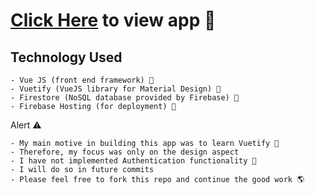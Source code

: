 # [Click Here](https://vuetify-project-1d871.firebaseapp.com/) to view app 💖

## Technology Used
    - Vue JS (front end framework) 🙂
    - Vuetify (VueJS library for Material Design) 🌟
    - Firestore (NoSQL database provided by Firebase) 🏬
    - Firebase Hosting (for deployment) 🚀

Alert ⚠ 

    - My main motive in building this app was to learn Vuetify 📖
    - Therefore, my focus was only on the design aspect
    - I have not implemented Authentication functionality 🔐
    - I will do so in future commits
    - Please feel free to fork this repo and continue the good work 🌎
